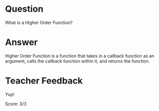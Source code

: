 # Question
What is a Higher Order Function?

# Answer
Higher Order Function is a function that takes in a callback function as an argument, calls the callback function within it, and returns the function. 

# Teacher Feedback

Yup! 

Score: 3/3
